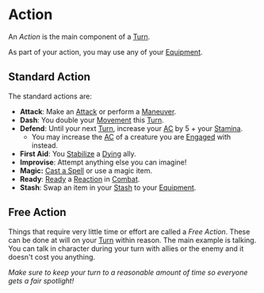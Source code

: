 # Action

An *Action* is the main component of a [Turn](Turn.md).

As part of your action, you may use any of your [Equipment](../../Player%20Characters/Inventory/Equipment.md).

## Standard Action

The standard actions are:

- **Attack**: Make an [Attack](../Combat/Attack.md) or perform a [Maneuver](../Combat/Maneuver.md).
- **Dash**: You double your [Movement](../Combat/Movement.md) this [Turn](Turn.md).
- **Defend**: Until your next [Turn](Turn.md), increase your [AC](../../Player%20Characters/Derived%20Statistics/Armor%20Class.md) by 5 + your [Stamina](../../Player%20Characters/Attributes/Stamina.md).
	- You may increase the [AC](../../Player%20Characters/Derived%20Statistics/Armor%20Class.md) of a creature you are [Engaged](../Conditions/Engaged.md) with instead.
- **First Aid**: You [Stabilize](../Conditions/Stabilized.md) a [Dying](../Conditions/Dying.md) ally.
- **Improvise**: Attempt anything else you can imagine!
- **Magic:** [Cast a Spell](../../Magic/Spellcasting/Spellcasting.md) or use a magic item.
- **Ready**: [Ready](../Combat/Reaction.md#Ready) a [Reaction](../Combat/Reaction.md) in [Combat](../Combat/Combat.md).
- **Stash**: Swap an item in your [Stash](../../Player%20Characters/Inventory/Stash.md) to your [Equipment](../../Player%20Characters/Inventory/Equipment.md).

## Free Action

Things that require very little time or effort are called a *Free Action*. These can be done at will on your [Turn](Turn.md) within reason. The main example is talking. You can talk in character during your turn with allies or the enemy and it doesn't cost you anything.

*Make sure to keep your turn to a reasonable amount of time so everyone gets a fair spotlight!*
